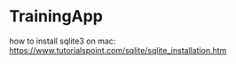 # TrainingApp


how to install sqlite3 on mac:
https://www.tutorialspoint.com/sqlite/sqlite_installation.htm
